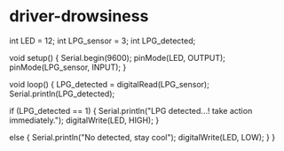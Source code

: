 # driver-drowsiness
int LED = 12;
int LPG_sensor = 3;
int LPG_detected;


void setup() {
  Serial.begin(9600);
  pinMode(LED, OUTPUT);
  pinMode(LPG_sensor, INPUT);
}

void loop() {
  LPG_detected = digitalRead(LPG_sensor);
  Serial.println(LPG_detected);

  if (LPG_detected == 1)
  {
    Serial.println("LPG detected...! take action immediately.");
    digitalWrite(LED, HIGH);
  }

  else
  {
    Serial.println("No detected, stay cool");
    digitalWrite(LED, LOW);
  }
}
